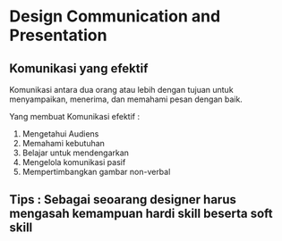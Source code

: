 # Design Communication and Presentation

## Komunikasi yang efektif
Komunikasi antara dua orang atau lebih dengan tujuan untuk menyampaikan, menerima, dan memahami pesan dengan baik.


Yang membuat Komunikasi efektif :
1. Mengetahui Audiens
2. Memahami kebutuhan
3. Belajar untuk mendengarkan
4. Mengelola komunikasi pasif
5. Mempertimbangkan gambar non-verbal

## Tips : Sebagai seoarang designer harus mengasah kemampuan hardi skill beserta soft skill
